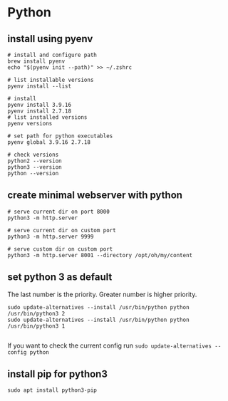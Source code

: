 # Python

## install using pyenv

```shell
# install and configure path
brew install pyenv
echo "$(pyenv init --path)" >> ~/.zshrc

# list installable versions
pyenv install --list

# install
pyenv install 3.9.16 
pyenv install 2.7.18
# list installed versions
pyenv versions

# set path for python executables
pyenv global 3.9.16 2.7.18

# check versions
python2 --version
python3 --version
python --version
```

## create minimal webserver with python

```shell
# serve current dir on port 8000
python3 -m http.server

# serve current dir on custom port
python3 -m http.server 9999

# serve custom dir on custom port
python3 -m http.server 8001 --directory /opt/oh/my/content
```

## set python 3 as default

The last number is the priority. Greater number is higher priority. 

```shell
sudo update-alternatives --install /usr/bin/python python /usr/bin/python3 2
sudo update-alternatives --install /usr/bin/python python /usr/bin/python3 1
 
```

If you want to check the current config run `sudo update-alternatives --config python`

## install pip for python3

```shell
sudo apt install python3-pip
```
